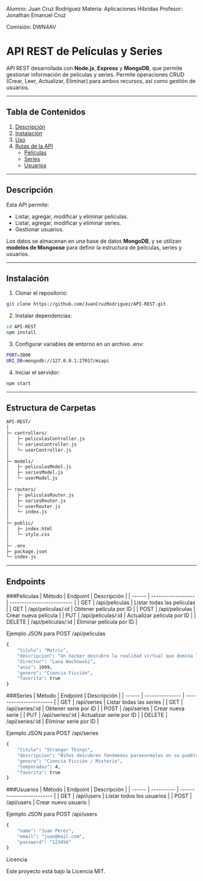 Alumno: Juan Cruz Rodríguez
Materia: Aplicaciones Híbridas
Profesor: Jonathan Emanuel Cruz

Comisión: DWN4AV

# API REST de Películas y Series

API REST desarrollada con **Node.js**, **Express** y **MongoDB**, que permite gestionar información de películas y series. Permite operaciones CRUD (Crear, Leer, Actualizar, Eliminar) para ambos recursos, así como gestión de usuarios.

---

## Tabla de Contenidos

1. [Descripción](#descripción)
2. [Instalación](#instalación)
3. [Uso](#uso)
4. [Rutas de la API](#rutas-de-la-api)
   - [Películas](#películas)
   - [Series](#series)
   - [Usuarios](#usuarios)

---

## Descripción

Esta API permite:

- Listar, agregar, modificar y eliminar películas.
- Listar, agregar, modificar y eliminar series.
- Gestionar usuarios.

Los datos se almacenan en una base de datos **MongoDB**, y se utilizan **modelos de Mongoose** para definir la estructura de películas, series y usuarios.

---

## Instalación

1. Clonar el repositorio:

```bash
git clone https://github.com/JuanCruzRodriguez/API-REST.git
```

2. Instalar dependencias:

```bash
cd API-REST
npm install
```

3. Configurar variables de entorno en un archivo .env:

```bash
PORT=3000
URI_DB=mongodb://127.0.0.1:27017/miapi
```

4. Iniciar el servidor:

```bash
npm start
```

---

## Estructura de Carpetas

```bash
API-REST/
│
├─ controllers/
│   ├─ peliculasController.js
│   └─ seriesController.js
│   └─ userController.js
│
├─ models/
│   ├─ peliculasModel.js
│   ├─ seriesModel.js
│   └─ userModel.js
│
├─ routers/
│   ├─ peliculasRouter.js
│   ├─ seriesRouter.js
│   └─ userRouter.js
│   └─ index.js
│
├─ public/
│   ├─ index.html
│   └─ style.css
│
├─ .env
├─ package.json
└─ index.js
```

---

## Endpoints

###Películas
| Método | Endpoint           | Descripción                |
| ------ | ------------------ | -------------------------- |
| GET    | /api/peliculas     | Listar todas las películas |
| GET    | /api/peliculas/:id | Obtener película por ID    |
| POST   | /api/peliculas     | Crear nueva película       |
| PUT    | /api/peliculas/:id | Actualizar película por ID |
| DELETE | /api/peliculas/:id | Eliminar película por ID   |

Ejemplo JSON para POST /api/peliculas
```bash
{
    "titulo": "Matrix",
    "descripcion": "Un hacker descubre la realidad virtual que domina la humanidad",
    "director": "Lana Wachowski",
    "anio": 1999,
    "genero": "Ciencia Ficción",
    "favorita": true
}
```

###Series
| Método | Endpoint        | Descripción             |
| ------ | --------------- | ----------------------- |
| GET    | /api/series     | Listar todas las series |
| GET    | /api/series/:id | Obtener serie por ID    |
| POST   | /api/series     | Crear nueva serie       |
| PUT    | /api/series/:id | Actualizar serie por ID |
| DELETE | /api/series/:id | Eliminar serie por ID   |

Ejemplo JSON para POST /api/series
```bash
{
    "titulo": "Stranger Things",
    "descripcion": "Niños descubren fenómenos paranormales en su pueblo",
    "genero": "Ciencia Ficción / Misterio",
    "temporadas": 4,
    "favorita": true
}
```

###Usuarios
| Método | Endpoint   | Descripción               |
| ------ | ---------- | ------------------------- |
| GET    | /api/users | Listar todos los usuarios |
| POST   | /api/users | Crear nuevo usuario       |

Ejemplo JSON para POST /api/users
```bash
{
    "name": "Juan Pérez",
    "email": "juan@mail.com",
    "password": "123456"
}
```




Licencia

Este proyecto está bajo la Licencia MIT.

